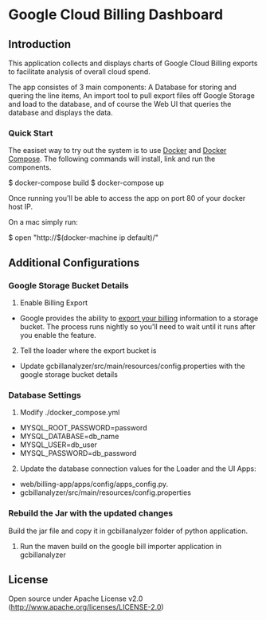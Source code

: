 # Google Cloud Billing Dashboard

## Introduction
This application collects and displays charts of Google Cloud Billing exports to facilitate analysis of overall cloud spend.

The app consistes of 3 main components: A Database for storing and quering the line items, An import tool to pull export files off Google Storage and load to the database, and of course the Web UI that queries the database and displays the data.

### Quick Start
The easiset way to try out the system is to use [Docker](https://docs.docker.com/) and [Docker Compose](https://docs.docker.com/compose/). The following commands will install, link and run the components.

  $ docker-compose build
  $ docker-compose up

Once running you'll be able to access the app on port 80 of your docker host IP.

On a mac simply run:

  $ open "http://$(docker-machine ip default)/"



## Additional Configurations

###  Google Storage Bucket Details
1. Enable Billing Export
  - Google provides the ability to [export your billing](https://support.google.com/cloud/answer/6293835?rd=1) information to a storage bucket. The process runs nightly so you'll need to wait until it runs after you enable the feature.
2. Tell the loader where the export bucket is
  - Update gcbillanalyzer/src/main/resources/config.properties with the google storage bucket details

### Database Settings
1. Modify ./docker_compose.yml
  * MYSQL_ROOT_PASSWORD=password
  * MYSQL_DATABASE=db_name
  * MYSQL_USER=db_user
  * MYSQL_PASSWORD=db_password
2. Update the database connection values for the Loader and the UI Apps:
  - web/billing-app/apps/config/apps_config.py.
  - gcbillanalyzer/src/main/resources/config.properties


### Rebuild the Jar with the updated changes
Build the jar file and copy it in gcbillanalyzer folder of python application.
  1. Run the maven build on the google bill importer application in gcbillanalyzer






## License
Open source under Apache License v2.0 (http://www.apache.org/licenses/LICENSE-2.0)





